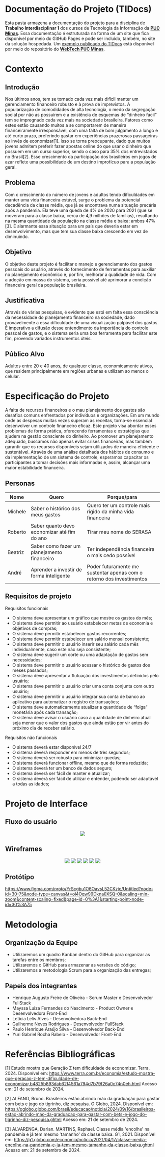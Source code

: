 # Documentação do Projeto (TIDocs)

Esta pasta armazena a documentação do projeto para a disciplina de **Trabalho Interdisciplinar 1** dos cursos de Tecnologia da Informação da **[PUC Minas](https://pucminas.br)**. Essa documentação é estruturada na forma de um site que fica disponível por meio do GitHub Pages e pode ser incluído, também, no site da solução hospedada. Um [exemplo publicado do TIDocs](https://webtech-puc-minas.github.io/ti1-template/) está disponível por meio do repositório do **[WebTech PUC Minas](https://github.com/webtech-pucminas)**.

# Contexto

## Introdução

Nos últimos anos, tem se tornado cada vez mais difícil manter um gerenciamento financeiro robusto e à prova de imprevistos. A popularização de comodidades de alta tecnologia, o medo da segregação social por não as possuírem e a existência de esquemas de “dinheiro fácil” tem se impregnado cada vez mais na sociedade brasileira. Fatores como estes estão causando muitos a se comportarem de maneira financeiramente irresponsável, com uma falta de bom julgamento a longo e até curto prazo, preferindo gastar em experiências prazerosas passageiras ao invés de economizar\[1\].
Isso se torna preocupante, dado que muitos jovens admitem preferir fazer apostas online do que usar o dinheiro que possuem em um curso superior, sendo o caso para 35% dos entrevistados no Brasil\[2\]. Esse crescimento da participação dos brasileiros em jogos de azar reflete uma possibilidade de um destino improfícuo para a população geral.

## Problema

Com o crescimento do número de jovens e adultos tendo dificuldades em manter uma vida financeira estável, surge o problema da potencial decadência da classe média, que já se encontrava numa situação precária após a pandemia. Ela teve uma queda de 4% de 2020 para 2021 (que se moveram para a classe baixa, cerca de 4,9 milhões de famílias), resultando na mesma quantidade da população na classe média e baixa: ambos 47%\[3\]. É alarmante essa situação para um país que deveria estar em desenvolvimento, mas que tem sua classe baixa crescendo em vez de diminuindo.

## Objetivo

O objetivo deste projeto é facilitar o manejo e gerenciamento dos gastos pessoais do usuário, através do fornecimento de ferramentas para auxiliar no planejamento econômico e, por fim, melhorar a qualidade de vida. Com a adoção em massa do sistema, seria possível até aprimorar a condição financeira geral da população brasileira.

## Justificativa

Através de várias pesquisas, é evidente que está em falta essa consciência da necessidade do planejamento financeiro na sociedade, dado provavelmente a essa dificuldade de uma visualização palpável dos gastos. É imperativo a difusão desse entendimento da importância do controle pessoal de gastos, e o sistema seria uma boa ferramenta para facilitar este fim, provendo variados instrumentos úteis.

## Público Alvo

Adultos entre 20 e 40 anos, de qualquer classe, economicamente ativos, que residem principalmente em regiões urbanas e utilizam ao menos o celular.

# Especificação do Projeto

A falta de recursos financeiros e o mau planejamento dos gastos são desafios comuns enfrentados por indivíduos e organizações. Em um mundo onde as despesas muitas vezes superam as receitas, torna-se essencial desenvolver um controle financeiro eficaz. Este projeto visa abordar esses problemas de forma prática, oferecendo ferramentas e estratégias que ajudem na gestão consciente do dinheiro. Ao promover um planejamento adequado, buscamos não apenas evitar crises financeiras, mas também garantir que os recursos disponíveis sejam utilizados de maneira eficiente e sustentável. Através de uma análise detalhada dos hábitos de consumo e da implementação de um sistema de controle, esperamos capacitar os participantes a tomar decisões mais informadas e, assim, alcançar uma maior estabilidade financeira.

## Personas

| **Nome** | **Quero**                                   | **Porque/para**                                                       |
| -------- | ------------------------------------------- | --------------------------------------------------------------------- |
| Michele  | Saber o histórico dos meus gastos           | Quero ter um controle mais rígido da minha vida financeira            |
| Roberto  | Saber quanto devo economizar até fim do ano | Tirar meu nome do SERASA                                              |
| Beatriz  | Saber como fazer um planejamento financeiro | Ter independência financeira o mais cedo possível                     |
| André    | Aprender a investir de forma inteligente    | Poder futuramente me sustentar apenas com o retorno dos investimentos |

## Requisitos de projeto

Requisitos funcionais

- O sistema deve apresentar um gráfico que mostre os gastos do mês;
- O sistema deve permitir ao usuário estabelecer metas de economia e objetivos de compras;
- O sistema deve permitir estabelecer gastos recorrentes;
- O sistema deve permitir estabelecer um salário mensal consistente;
- O sistema deve permitir o usuário inserir seu salário cada mês individualmente, caso este não seja consistente;
- O sistema deve sugerir um corte ou uma adaptação de gastos sem necessidades;
- O sistema deve permitir o usuário acessar o histórico de gastos dos meses passados;
- O sistema deve apresentar a flutuação dos investimentos definidos pelo usuário;
- O sistema deve permitir o usuário criar uma conta conjunta com outro usuário;
- O sistema deve permitir o usuário integrar sua conta de banco ao aplicativo para automatizar o registro de transações;
- O sistema deve automaticamente atualizar a quantidade de “folga” monetária após cada transação;
- O sistema deve avisar o usuário caso a quantidade de dinheiro atual seja menor que o valor dos gastos que ainda estão por vir antes do próximo dia de receber salário.

Requisitos não funcionais

- O sistema deverá estar disponível 24/7
- O sistema deverá responder em menos de três segundos;
- O sistema deverá ser robusto para minimizar quedas;
- O sistema deverá funcionar offline, mesmo que de forma reduzida;
- O sistema deverá ter um banco de dados seguro;
- O sistema deverá ser fácil de manter e atualizar;
- O sistema deverá ser fácil de utilizar e entender, podendo ser adaptável a todas as idades;

# Projeto de Interface

## Fluxo do usuário

<div align="center">
  <img style="max-width:1000px" src="https://i.ibb.co/7Rv3Pbc/Fluxo.png">
</div>

## Wireframes

<div align="center">
  <img style="max-width:1000px" src="https://i.ibb.co/HT3LcHz/Wire1.png">
  <img style="max-width:1000px" src="https://i.ibb.co/WzcSD64/Wire2.png">
  <img style="max-width:1000px" src="https://i.ibb.co/tZ1bBRf/Wire3.png">
  <img style="max-width:1000px" src="https://i.ibb.co/t8jg2nS/Wire4.png">
  <img style="max-width:1000px" src="https://i.ibb.co/zQx5HFq/Wire5.png">
  <img style="max-width:1000px" src="https://i.ibb.co/FnkTfs8/Wire6.png">
</div>

## Protótipo

https://www.figma.com/proto/YrScgbu1O6OavsL52CKzjc/Untitled?node-id=30-75&node-type=canvas&t=ol4Oqw99Dkna0XSQ-0&scaling=min-zoom&content-scaling=fixed&page-id=0%3A1&starting-point-node-id=30%3A75

# Metodologia

## Organização da Equipe

- Utilizaremos um quadro Kanban dentro do GitHub para organizar as tarefas entre os membros;
- Utilizaremos o GitHub para armazenar as versões do código;
- Utilizaremos a metodologia Scrum para a organização das entregas;

## Papeis dos integrantes

- Henrique Augusto Freire de Oliveira - Scrum Master e Desenvolvedor FullStack
- Mayssa Luiza Fernandes do Nascimento - Product Owner e Desenvolvedora Front-End
- Letícia Lelis Alves - Desenvolvedora Back-End
- Guilherme Neves Rodrigues - Desenvolvedor FullStack
- Paulo Henrique Araújo Silva - Desenvolvedor Back-End
- Yuri Gabriel Rocha Rabelo - Desenvolvedor Front-End

# Referências Bibliográficas

\[1\] Estudo mostra que Geração Z tem dificuldade de economizar. Terra, 2024. Disponível em:
https://www.terra.com.br/economia/estudo-mostra-que-geracao-z-tem-dificuldade-de-economizar,b4825b893dab62f4561a794d7b79f26a0c74n0eh.html
Acesso em: 21 de setembro de 2024.

\[2\] ALFANO, Bruno. Brasileiros estão abrindo mão da graduação para gastar com bets e jogo do tigrinho, diz pesquisa. O Globo, 2024. Disponível em: https://oglobo.globo.com/brasil/educacao/noticia/2024/09/16/brasileiros-estao-abrindo-mao-da-graduacao-para-gastar-com-bets-e-jogo-do-tigrinho-diz-pesquisa.ghtml Acesso em: 21 de setembro de 2024.

\[3\] ALVARENGA, Darlan. MARTINS, Raphael. Classe média 'encolhe' na pandemia e já tem mesmo 'tamanho' da classe baixa. G1, 2021. Disponível em: https://g1.globo.com/economia/noticia/2021/04/17/classe-media-encolhe-na-pandemia-e-ja-tem-mesmo-tamanho-da-classe-baixa.ghtml
Acesso em: 21 de setembro de 2024.
